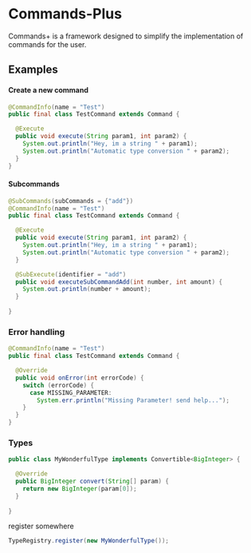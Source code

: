 # Commands-Plus

Commands+ is a framework designed to simplify the implementation of commands for the user.

## Examples
#### Create a new command

```java
@CommandInfo(name = "Test")
public final class TestCommand extends Command {

  @Execute
  public void execute(String param1, int param2) {
    System.out.println("Hey, im a string " + param1);
    System.out.println("Automatic type conversion " + param2);
  }
}
```
#### Subcommands

```java
@SubCommands(subCommands = {"add"})
@CommandInfo(name = "Test")
public final class TestCommand extends Command {

  @Execute
  public void execute(String param1, int param2) {
    System.out.println("Hey, im a string " + param1);
    System.out.println("Automatic type conversion " + param2);
  }

  @SubExecute(identifier = "add")
  public void executeSubCommandAdd(int number, int amount) {
    System.out.println(number + amount);
  }
  
}
```

### Error handling

```java 
@CommandInfo(name = "Test")
public final class TestCommand extends Command {

  @Override
  public void onError(int errorCode) {
    switch (errorCode) {
      case MISSING_PARAMETER:
        System.err.println("Missing Parameter! send help...");
    }
  }
}
```

### Types

``` java
public class MyWonderfulType implements Convertible<BigInteger> {

  @Override
  public BigInteger convert(String[] param) {
    return new BigInteger(param[0]);
  }
  
}
```

register somewhere

``` java
TypeRegistry.register(new MyWonderfulType());
```